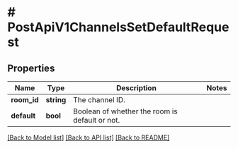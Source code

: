 # # PostApiV1ChannelsSetDefaultRequest

## Properties

Name | Type | Description | Notes
------------ | ------------- | ------------- | -------------
**room_id** | **string** | The channel ID. |
**default** | **bool** | Boolean of whether the room is default or not. |

[[Back to Model list]](../../README.md#models) [[Back to API list]](../../README.md#endpoints) [[Back to README]](../../README.md)
